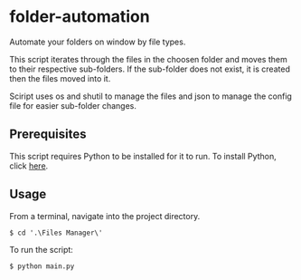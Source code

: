 # folder-automation
Automate your folders on window by file types.

This script iterates through the files in the choosen folder and moves them to their respective sub-folders. If the 
sub-folder does not exist, it is created then the files moved into it.

Sciript uses os and shutil to manage the files and json to manage the config file for easier sub-folder changes.

## Prerequisites
This script requires Python to be installed for it to run. To install Python, click [here](https://www.python.org/downloads/).

## Usage
From a terminal, navigate into the project directory.
```
$ cd '.\Files Manager\'
```
To run the script:
```
$ python main.py